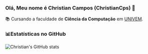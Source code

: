 ### Olá, Meu nome é Christian Campos (ChristianCps) 👋


📚 Cursando a faculdade de **Ciência da Computação** em [UNIVEM](univem.edu.br/home).


### 📊Estatísticas no GitHub


![Christian's GitHub stats](https://github-readme-stats.vercel.app/api?username=ChristianCps&show_icons=true&theme=radical)
